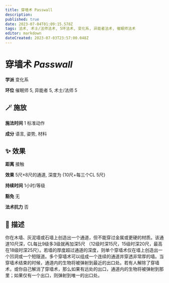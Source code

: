 ```yaml
---
title: 穿墙术 Passwall
description: 
published: true
date: 2023-07-04T01:09:15.578Z
tags: 法术, 术士/法师法术, 5环法术, 变化系, 异能者法术, 催眠师法术
editor: markdown
dateCreated: 2023-07-03T23:57:00.048Z
---
```


# **穿墙术** *Passwall*

**学派** 变化系 

**环位** 催眠师 5, 异能者 5, 术士/法师 5

## 🪄 施放

**施法时间** 1 标准动作

**成分** 语言, 姿势, 材料

## ✨ 效果  

**距离** 接触 

**效果** 5尺×8尺的通道, 深度为 {10尺+每三个CL 5尺} 

**持续时间** 1小时/等级 

**豁免** 无

**法术抗力** 否

## 📖 描述

你在木墙、灰泥墙或石墙上创造出一个通道，但不能穿过金属或更硬的材质。该通道10尺深，CL每比9级多3级就再加深5尺 （12级时深15尺，15级时深20尺，最高在18级时深25尺）。若墙的厚度超过通道的深度，则单个穿墙术仅在墙上创造出一个凹洞或一个短隧道。多个穿墙术可以组成一个连续的通道并穿透非常厚的墙。当穿墙术结束的时候，通道内的生物将被弹射到最近的出口处。若有人解除了穿墙术，或你自己解消了穿墙术，那么如果有远处的出口，通道内的生物将被弹射到那里；如果仅有一个出口，则弹射到唯一的出口处。
    